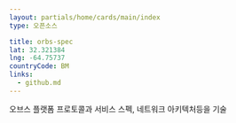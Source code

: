 ```yaml
---
layout: partials/home/cards/main/index
type: 오픈소스

title: orbs-spec
lat: 32.321384
lng: -64.75737
countryCode: BM
links:
  - github.md
---
```


오브스 플랫폼 프로토콜과 서비스 스펙, 네트워크 아키텍처등을 기술

